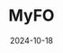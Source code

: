 ---  
layout: startup_page  
title: "MyFO"  
id: "myfo.tech"  
permalink: "/myfomyfo.tech10182024/"  
website: "https://www.myfo.tech/"  
funding_round: "Seed"  
funding_amount: "$3.5M"  
investors: "Rhino Ventures"  
about: "MyFO is a platform designed for family offices and wealth management professionals. It streamlines financial management by consolidating data, documents, and stakeholder management into a single, user-friendly dashboard. The platform offers advanced features like analytics, scenario modeling, and benchmarking tools to aid strategic decision-making."  
markets: "Fintech, Wealth Management, Big Data, Enterprise Software, Financial Services, Information Technology"  
hq: "Vancouver, British Columbia, Canada"  
founded_year: "2021"  
linkedin: "https://www.linkedin.com/company/myfo-tech"  
twitter: "https://twitter.com/myfo_tech"  
instagram: ""  
facebook: "https://www.facebook.com/myfo.tech"  
crunchbase: "https://www.crunchbase.com/organization/myfo"  
pitchbook: "https://pitchbook.com/profiles/company/472114-18"  

date_display: "18-Oct-2024"  
date: "2024-10-18"

# SEO Optimization  
meta_title: "MyFO - Seed Funding ($3.5M)"  
meta_description: "MyFO, MyFO is a platform designed for family offices and wealth management professionals. It streamlines financial management by consolidating data, documen..."  
meta_keywords: "MyFO, Fintech, Wealth Management, Big Data, Enterprise Software, Financial Services, Information Technology, Seed funding"  
canonical_url: "https://startup.projectstartups.com/myfomyfo.tech10182024/"  
---